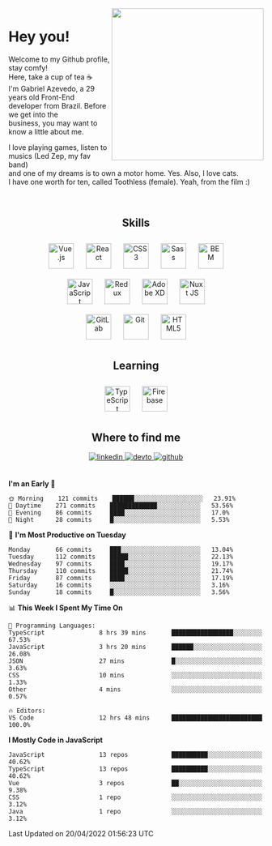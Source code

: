 <div align="right">
<img src="https://media.giphy.com/media/l46CbZ7KWEhN1oci4/giphy.gif" align="right" height="300" width="" />
</div>  
  

# Hey you!

Welcome to my Github profile, stay comfy!<br/>
Here, take a cup of tea ☕<br/>
I'm Gabriel Azevedo, a 29 years old Front-End<br/>
developer from Brazil. Before we get into the<br/>
business, you may want to know a little about me.<br>

I love playing games, listen to musics (Led Zep, my fav band)<br/>
and one of my dreams is to own a motor home. Yes. Also, I love cats.<br/>
I have one worth for ten, called Toothless (female). Yeah, from the film :)

<br/>

## <div align="center">Skills</div>  
  

<div align="center">  
<img style="margin: 10px" src="https://profilinator.rishav.dev/skills-assets/vuejs-original-wordmark.svg" alt="Vue.js" height="50" />  
<img style="margin: 10px" src="https://profilinator.rishav.dev/skills-assets/react-original-wordmark.svg" alt="React" height="50" />  
<img style="margin: 10px" src="https://profilinator.rishav.dev/skills-assets/css3-original-wordmark.svg" alt="CSS3" height="50" />  
<img style="margin: 10px" src="https://profilinator.rishav.dev/skills-assets/sass-original.svg" alt="Sass" height="50" />  
<img style="margin: 10px" src="https://profilinator.rishav.dev/skills-assets/bem.svg" alt="BEM" height="50" /><br/>  
<img style="margin: 10px" src="https://profilinator.rishav.dev/skills-assets/javascript-original.svg" alt="JavaScript" height="50" />  
<img style="margin: 10px" src="https://profilinator.rishav.dev/skills-assets/redux-original.svg" alt="Redux" height="50" />  
<img style="margin: 10px" src="https://profilinator.rishav.dev/skills-assets/adobexd.png" alt="Adobe XD" height="50" />  
<img style="margin: 10px" src="https://profilinator.rishav.dev/skills-assets/nuxt.png" alt="Nuxt JS" height="50" /><br/>
<img style="margin: 10px" src="https://profilinator.rishav.dev/skills-assets/gitlab.svg" alt="GitLab" height="50" />  
<img style="margin: 10px" src="https://profilinator.rishav.dev/skills-assets/git-scm-icon.svg" alt="Git" height="50" />  
<img style="margin: 10px" src="https://profilinator.rishav.dev/skills-assets/html5-original-wordmark.svg" alt="HTML5" height="50" />  
</div>  

## <div align="center">Learning</div>  
  

<div align="center">  
<img style="margin: 10px" src="https://profilinator.rishav.dev/skills-assets/typescript-original.svg" alt="TypeScript" height="50" />  
<img style="margin: 10px" src="https://profilinator.rishav.dev/skills-assets/firebase.png" alt="Firebase" height="50" />  
</div>  

## <div align="center">Where to find me</div>  
  

<div align="center">
<a href="https://linkedin.com/in/https://linkedin.com/in/azevedo-gabriel" target="_blank">
<img src=https://img.shields.io/badge/linkedin-%231E77B5.svg?&style=for-the-badge&logo=linkedin&logoColor=white alt=linkedin style="margin-bottom: 5px;" />
</a>
<a href="https://dev.to/https://dev.to/gpeto91" target="_blank">
<img src=https://img.shields.io/badge/dev.to-%2308090A.svg?&style=for-the-badge&logo=dev.to&logoColor=white alt=devto style="margin-bottom: 5px;" />
</a>
<a href="https://github.com/https://github.com/gpeto91" target="_blank">
<img src=https://img.shields.io/badge/github-%2324292e.svg?&style=for-the-badge&logo=github&logoColor=white alt=github style="margin-bottom: 5px;" />
</a>  
</div>  
  
<br/>

<!--START_SECTION:waka-->
**I'm an Early 🐤** 

```text
🌞 Morning    121 commits    ██████░░░░░░░░░░░░░░░░░░░   23.91% 
🌆 Daytime    271 commits    █████████████░░░░░░░░░░░░   53.56% 
🌃 Evening    86 commits     ████░░░░░░░░░░░░░░░░░░░░░   17.0% 
🌙 Night      28 commits     █░░░░░░░░░░░░░░░░░░░░░░░░   5.53%

```
📅 **I'm Most Productive on Tuesday** 

```text
Monday       66 commits     ███░░░░░░░░░░░░░░░░░░░░░░   13.04% 
Tuesday      112 commits    █████░░░░░░░░░░░░░░░░░░░░   22.13% 
Wednesday    97 commits     ████░░░░░░░░░░░░░░░░░░░░░   19.17% 
Thursday     110 commits    █████░░░░░░░░░░░░░░░░░░░░   21.74% 
Friday       87 commits     ████░░░░░░░░░░░░░░░░░░░░░   17.19% 
Saturday     16 commits     ░░░░░░░░░░░░░░░░░░░░░░░░░   3.16% 
Sunday       18 commits     █░░░░░░░░░░░░░░░░░░░░░░░░   3.56%

```


📊 **This Week I Spent My Time On** 

```text
💬 Programming Languages: 
TypeScript               8 hrs 39 mins       █████████████████░░░░░░░░   67.53% 
JavaScript               3 hrs 20 mins       ██████░░░░░░░░░░░░░░░░░░░   26.08% 
JSON                     27 mins             █░░░░░░░░░░░░░░░░░░░░░░░░   3.63% 
CSS                      10 mins             ░░░░░░░░░░░░░░░░░░░░░░░░░   1.33% 
Other                    4 mins              ░░░░░░░░░░░░░░░░░░░░░░░░░   0.57%

🔥 Editors: 
VS Code                  12 hrs 48 mins      █████████████████████████   100.0%

```

**I Mostly Code in JavaScript** 

```text
JavaScript               13 repos            ██████████░░░░░░░░░░░░░░░   40.62% 
TypeScript               13 repos            ██████████░░░░░░░░░░░░░░░   40.62% 
Vue                      3 repos             ██░░░░░░░░░░░░░░░░░░░░░░░   9.38% 
CSS                      1 repo              ░░░░░░░░░░░░░░░░░░░░░░░░░   3.12% 
Java                     1 repo              ░░░░░░░░░░░░░░░░░░░░░░░░░   3.12%

```



 Last Updated on 20/04/2022 01:56:23 UTC
<!--END_SECTION:waka-->
